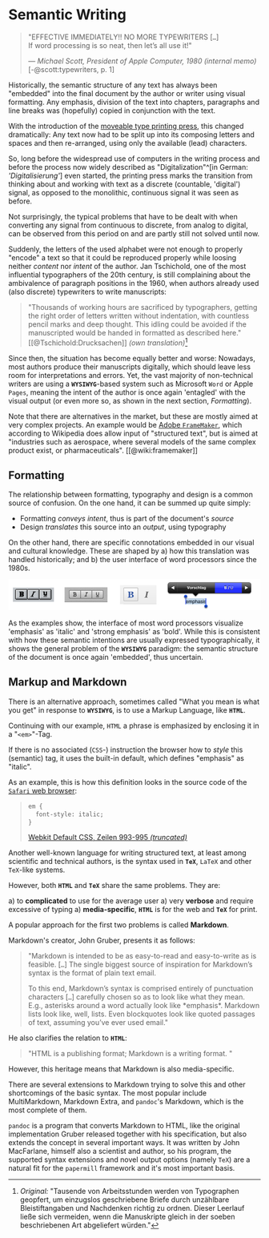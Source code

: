 
<!-- 

narative: 
- we need structured text. 
- html and latex are too hard
 and media-specific!
- ok, then markdown
  - from web
  - extensions for elements
- publication structure: papermill config

- semantic vs. style 

-->


# Semantic Writing


> "EFFECTIVE IMMEDIATELY!! NO MORE TYPEWRITERS [`…`] \
> If word processing is so neat, then let’s all use it!"
> 
> — *Michael Scott, President of Apple Computer, 1980 (internal memo)* [-@scott:typewriters, p. 1]


Historically, the semantic structure of any text has always been "embedded" into the final document by the author or writer using visual formatting. 
Any emphasis, division of the text into chapters, paragraphs and line breaks was (hopefully) copied in conjunction with the text.

With the introduction of the [moveable type printing press](https://en.wikipedia.org/wiki/Movable_type), this changed dramatically:
Any text now had to be split up into its composing letters and spaces and then re-arranged, using only the available (lead) characters.

So, long before the widespread use of computers in the writing process and before the process now widely described as "Digitalization"^[in German: *'Digitalisierung'*] even started,
the printing press marks the transition from thinking about and working with text as a discrete (countable, 'digital') signal, 
as opposed to the monolithic, continuous signal it was seen as before.

Not surprisingly, the typical problems that have to be dealt with when converting any signal from continuous to discrete, from analog to digital, can be observed from this period on and are partly still not solved until now.

Suddenly, the letters of the used alphabet were not enough to properly "encode" a text so that it could be reproduced properly while loosing neither *content* nor *intent* of the author. Jan Tschichold, one of the most influential typographers of the 20th century, is still complaining about the ambivalence of paragraph positions in the 1960, when authors already used (also discrete) typewriters to write manuscripts:

> "Thousands of working hours are sacrificed by typographers,
> getting the right order of letters written without indentation,
> with countless pencil marks and deep thought.
> This idling could be avoided if the manuscripted would be
> handed in formatted as described here." [[@Tschichold:Drucksachen]] *(own translation)*[^fn-tschicholdparagraphs]

[^fn-tschicholdparagraphs]: *Original:* "Tausende von Arbeitsstunden werden von Typographen geopfert, 
um einzugslos geschriebene Briefe durch unzählbare Bleistiftangaben
und Nachdenken richtig zu ordnen.
Dieser Leerlauf ließe sich vermeiden, wenn die Manuskripte gleich
in der soeben beschriebenen Art abgeliefert würden."


Since then, the situation has become equally better and worse: 
Nowadays, most authors produce their manuscripts digitally, which should leave less room for interpretations and errors.
Yet, the vast majority of non-technical writers are using a **`WYSIWYG`**-based system such as Microsoft `Word` or Apple `Pages`, meaning the intent of the author is once again 'entagled' with the visual output (or even more so, as shown in the next section, *Formatting*).

Note that there are alternatives in the market, but these are mostly aimed at very complex projects.
An example would be [Adobe `FrameMaker`](https://en.wikipedia.org/wiki/Adobe_Framemaker), which according to Wikipedia does allow input of "structured text", but is aimed at "industries such as aerospace, where several models of the same complex product exist, or pharmaceuticals". [[@wiki:framemaker]]


## Formatting

<!-- narrative:
- historic connotations - traditional way to stylize intend (partly cause of the confusion)
- ex: the intent is *emphasize*
   - the "default" style is an *italic* font variant
   - historically also underlining has been used
   - in a web browser, this can be taken quite literally: -->

The relationship between formatting, typography and design 
is a common source of confusion. 
On the one hand, it can be summed up quite simply:

* Formatting *conveys intent*, thus is part of the document's *source*
* Design *translates* this source into an *output*, using typography

On the other hand, there are specific connotations embedded in our visual and cultural knowledge.
These are shaped by a) how this translation was handled historically; and b) the user interface of word processors since the 1980s.

![Bold/Italic buttons. From left to right: Microsoft Word 2.0 (1989); Apple Pages (2009); WordPress (2012); Apple iOS 6 (2012) ](../_images/bold-italic-buttons.png)

As the examples show, the interface of most word processors visualize 'emphasis' as 'italic' and 'strong emphasis' as 'bold'.
While this is consistent with how these semantic intentions are usually expressed typographically, 
it shows the general problem of the **`WYSIWYG`** paradigm: 
the semantic structure of the document is once again 'embedded', thus uncertain.


## Markup and Markdown

There is an alternative approach, sometimes called "What you mean is what you get" in response to **`WYSIWYG`**, 
is to use a Markup Language, like **`HTML`**.
   
Continuing with our example, `HTML` a phrase is emphasized by enclosing it in a "`<em>`"-Tag.

If there is no associated (`CSS`-) instruction the browser how to *style* this (semantic) tag, it uses the built-in default, which defines "emphasis" as "italic".

As an example, this is how this definition looks in the source code of the [`Safari` web browser](http://apple.com/safari):

> ```
> em {
>   font-style: italic;
> }
> ``` 
> 
> [Webkit Default CSS, Zeilen 993-995 *(truncated)*](https://github.com/WebKit/webkit/blob/453a7eab8e40608be3cbcf29c59137606f1bf4d7/Source/WebCore/css/html.css#L993-L995)


Another well-known language for writing structured text, at least among scientific and technical authors, is the syntax used in **`TeX`**, `LaTeX` and other `TeX`-like systems. 

However, both **`HTML`** and **`TeX`** share the same problems. They are: 

a) to **complicated** to use for the average user
a) very **verbose** and require excessive of typing 
a) **media-specific**, **`HTML`** is for the web and  **`TeX`** for print.

A popular approach for the first two problems is called **Markdown**. 

Markdown's creator, John Gruber, presents it as follows:

> "Markdown is intended to be as easy-to-read and easy-to-write as is feasible. [`…`] 
> The single biggest source of inspiration for Markdown’s syntax is the format of plain text email.
> 
> To this end, Markdown’s syntax is comprised entirely of punctuation characters [`…`] carefully chosen so as to look like what they mean. 
> E.g., asterisks around a word actually look like \*emphasis\*. Markdown lists look like, well, lists. Even blockquotes look like quoted passages of text, assuming you’ve ever used email."

He also clarifies the relation to **`HTML`**:

> "HTML is a publishing format; Markdown is a writing format. "

However, this heritage means that Markdown is also media-specific. 

There are several extensions to Markdown trying to solve this
and other shortcomings of the basic syntax.
The most popular include MultiMarkdown, Markdown Extra, 
and `pandoc`'s Markdown, which is the most complete of them.

`pandoc` is a program that converts Markdown to HTML, like the 
original implementation Gruber released together with his specification, 
but also extends the concept in several important ways.
It was written by John MacFarlane, himself also a scientist and author, 
so his program, the supported syntax extensions and novel output options 
(namely `TeX`) are a natural fit for the `papermill` framework and it's most 
important basis.

